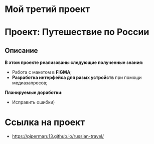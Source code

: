 # __Мой третий проект__
# __Проект: Путешествие по России__
## Описание
__В этом проекте реализованы следующие полученные знания:__
* Работа с макетом в __FIGMA__;
* __Разработка интерфейса для разых устройств__ при помощи медиазапросов;

__Планируемые доработки:__
* Исправить ошибки)

# __Ссылка на проект__
* https://pipermaru13.github.io/russian-travel/
